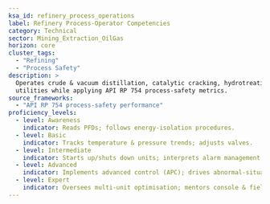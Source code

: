 ```yaml
---
ksa_id: refinery_process_operations
label: Refinery Process-Operator Competencies
category: Technical
sector: Mining_Extraction_OilGas
horizon: core
cluster_tags:
  - "Refining"
  - "Process Safety"
description: >
  Operates crude & vacuum distillation, catalytic cracking, hydrotreating, and
  utilities while applying API RP 754 process-safety metrics.
source_frameworks:
  - "API RP 754 process-safety performance"
proficiency_levels:
  - level: Awareness
    indicator: Reads PFDs; follows energy-isolation procedures.
  - level: Basic
    indicator: Tracks temperature & pressure trends; adjusts valves.
  - level: Intermediate
    indicator: Starts up/shuts down units; interprets alarm management.
  - level: Advanced
    indicator: Implements advanced control (APC); drives abnormal-situation drills.
  - level: Expert
    indicator: Oversees multi-unit optimisation; mentors console & field ops; shapes refinery-wide PSM.
---
```

